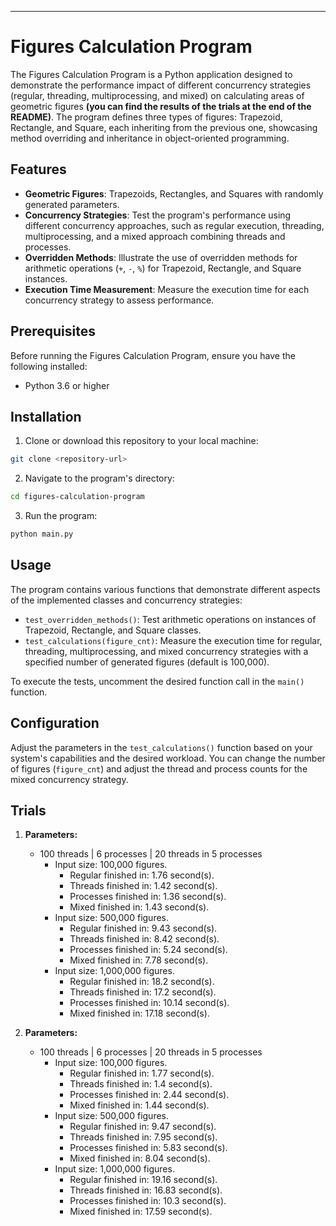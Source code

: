 
---

# Figures Calculation Program

The Figures Calculation Program is a Python application designed to demonstrate the performance impact of different concurrency strategies (regular, threading, multiprocessing, and mixed) on calculating areas of geometric figures **(you can find the results of the trials at the end of the README)**. The program defines three types of figures: Trapezoid, Rectangle, and Square, each inheriting from the previous one, showcasing method overriding and inheritance in object-oriented programming.

## Features

- **Geometric Figures**: Trapezoids, Rectangles, and Squares with randomly generated parameters.
- **Concurrency Strategies**: Test the program's performance using different concurrency approaches, such as regular execution, threading, multiprocessing, and a mixed approach combining threads and processes.
- **Overridden Methods**: Illustrate the use of overridden methods for arithmetic operations (`+`, `-`, `%`) for Trapezoid, Rectangle, and Square instances.
- **Execution Time Measurement**: Measure the execution time for each concurrency strategy to assess performance.

## Prerequisites

Before running the Figures Calculation Program, ensure you have the following installed:

- Python 3.6 or higher

## Installation

1. Clone or download this repository to your local machine:

```bash
git clone <repository-url>
```

2. Navigate to the program's directory:

```bash
cd figures-calculation-program
```

3. Run the program:

```bash
python main.py
```

## Usage

The program contains various functions that demonstrate different aspects of the implemented classes and concurrency strategies:

- `test_overridden_methods()`: Test arithmetic operations on instances of Trapezoid, Rectangle, and Square classes.
- `test_calculations(figure_cnt)`: Measure the execution time for regular, threading, multiprocessing, and mixed concurrency strategies with a specified number of generated figures (default is 100,000).

To execute the tests, uncomment the desired function call in the `main()` function.

## Configuration

Adjust the parameters in the `test_calculations()` function based on your system's capabilities and the desired workload. You can change the number of figures (`figure_cnt`) and adjust the thread and process counts for the mixed concurrency strategy.

## Trials

1. **Parameters:**
   - 100 threads | 6 processes | 20 threads in 5 processes
     - Input size: 100,000 figures.
       - Regular finished in: 1.76 second(s).
       - Threads finished in: 1.42 second(s).
       - Processes finished in: 1.36 second(s).
       - Mixed finished in: 1.43 second(s).
     - Input size: 500,000 figures.
       - Regular finished in: 9.43 second(s).
       - Threads finished in: 8.42 second(s).
       - Processes finished in: 5.24 second(s).
       - Mixed finished in: 7.78 second(s).
     - Input size: 1,000,000 figures.
       - Regular finished in: 18.2 second(s).
       - Threads finished in: 17.2 second(s).
       - Processes finished in: 10.14 second(s).
       - Mixed finished in: 17.18 second(s).
      
2. **Parameters:**
   - 100 threads | 6 processes | 20 threads in 5 processes
     - Input size: 100,000 figures.
       - Regular finished in: 1.77 second(s).
       - Threads finished in: 1.4 second(s).
       - Processes finished in: 2.44 second(s).
       - Mixed finished in: 1.44 second(s).
     - Input size: 500,000 figures.
       - Regular finished in: 9.47 second(s).
       - Threads finished in: 7.95 second(s).
       - Processes finished in: 5.83 second(s).
       - Mixed finished in: 8.04 second(s).
     - Input size: 1,000,000 figures.
       - Regular finished in: 19.16 second(s).
       - Threads finished in: 16.83 second(s).
       - Processes finished in: 10.3 second(s).
       - Mixed finished in: 17.59 second(s).
